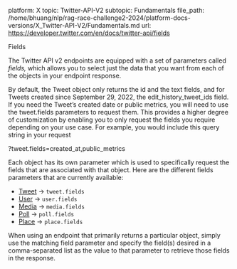 platform: X
topic: Twitter-API-V2
subtopic: Fundamentals
file_path: /home/bhuang/nlp/rag-race-challenge2-2024/platform-docs-versions/X_Twitter-API-V2/Fundamentals.md
url: https://developer.twitter.com/en/docs/twitter-api/fields

Fields

The Twitter API v2 endpoints are equipped with a set of parameters called _fields,_ which allows you to select just the data that you want from each of the objects in your endpoint response.

By default, the Tweet object only returns the id and the text fields, and for Tweets created since September 29, 2022, the edit\_history\_tweet\_ids field. If you need the Tweet’s created date or public metrics, you will need to use the tweet.fields parameters to request them. This provides a higher degree of customization by enabling you to only request the fields you require depending on your use case. For example, you would include this query string in your request 

?tweet.fields=created\_at,public\_metrics

Each object has its own parameter which is used to specifically request the fields that are associated with that object. Here are the different fields parameters that are currently available:  

* [Tweet](https://developer.twitter.com/en/docs/twitter-api/data-dictionary/object-model/tweet) → `tweet.fields`
* [User](https://developer.twitter.com/en/docs/twitter-api/data-dictionary/object-model/user) → `user.fields`
* [Media](https://developer.twitter.com/en/docs/twitter-api/data-dictionary/object-model/media) → `media.fields`
* [Poll](https://developer.twitter.com/en/docs/twitter-api/data-dictionary/object-model/poll) → `poll.fields`
* [Place](https://developer.twitter.com/en/docs/twitter-api/data-dictionary/object-model/place) → `place.fields`

  
When using an endpoint that primarily returns a particular object, simply use the matching field parameter and specify the field(s) desired in a comma-separated list as the value to that parameter to retrieve those fields in the response.